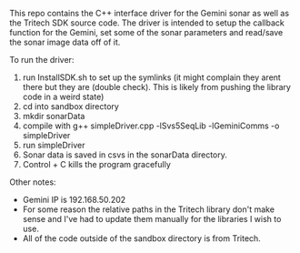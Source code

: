 This repo contains the C++ interface driver for the Gemini sonar as well as the Tritech SDK source code. The driver is intended to setup the callback function for the Gemini, set some of the sonar parameters and read/save the sonar image data off of it. 

To run the driver:

1. run InstallSDK.sh to set up the symlinks (it might complain they arent there but they are (double check). This is likely from pushing the library code in a weird state)
2. cd into sandbox directory
3. mkdir sonarData
4. compile with g++ simpleDriver.cpp -lSvs5SeqLib -lGeminiComms -o simpleDriver
5. run simpleDriver
6. Sonar data is saved in csvs in the sonarData directory.
7. Control + C kills the program gracefully

Other notes:
- Gemini IP is 192.168.50.202
- For some reason the relative paths in the Tritech library don't make sense and I've had to update them manually for the libraries I wish to use.
- All of the code outside of the sandbox directory is from Tritech.



